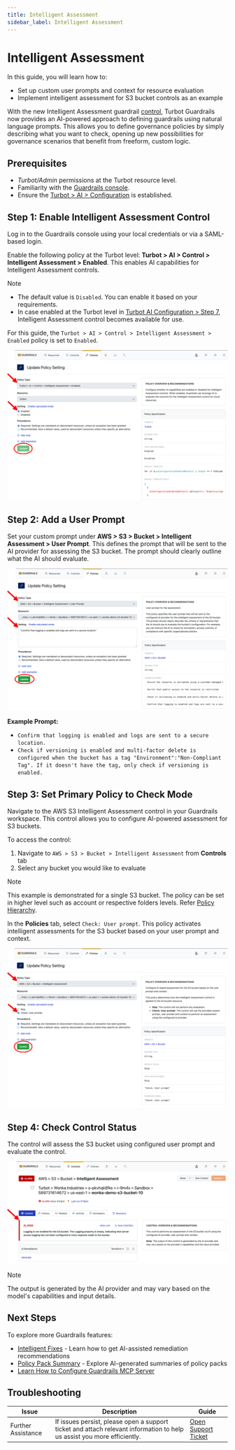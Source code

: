 ```yaml
---
title: Intelligent Assessment
sidebar_label: Intelligent Assessment
---
```


# Intelligent Assessment

In this guide, you will learn how to:

- Set up custom user prompts and context for resource evaluation
- Implement intelligent assessment for S3 bucket controls as an example

With the new Intelligent Assessment guardrail [control](/guardrails/docs/reference/glossary#control), Turbot Guardrails now provides an AI-powered approach to defining guardrails using natural language prompts. This allows you to define governance policies by simply describing what you want to check, opening up new possibilities for governance scenarios that benefit from freeform, custom logic.

## Prerequisites

- *Turbot/Admin* permissions at the Turbot resource level.
- Familiarity with the [Guardrails console](https://turbot.com/guardrails/docs/getting-started/).
- Ensure the [Turbot > AI > Configuration](/guardrails/docs/guides/using-guardrails/ai/ai-configuration) is established.

## Step 1: Enable Intelligent Assessment Control

Log in to the Guardrails console using your local credentials or via a SAML-based login.

Enable the following policy at the Turbot level: **Turbot > AI > Control > Intelligent Assessment > Enabled**. This enables AI capabilities for Intelligent Assessment controls.

> [!NOTE]
> - The default value is `Disabled`. You can enable it based on your requirements.
> - In case enabled at the Turbot level in [Turbot AI Configuration > Step 7](/guardrails/docs/guides/using-guardrails/ai/ai-configuration#step-7-enable-configuration), Intelligent Assessment control becomes available for use.

For this guide, the `Turbot > AI > Control > Intelligent Assessment > Enabled` policy is set to `Enabled`.

![Enable Intelligent Assessment Control](./turbot-ai-intelligent-assessment-enabled.png)


## Step 2: Add a User Prompt

Set your custom prompt under **AWS > S3 > Bucket > Intelligent Assessment > User Prompt**. This defines the prompt that will be sent to the AI provider for assessing the S3 bucket. The prompt should clearly outline what the AI should evaluate.

![Set the User Prompt for S3 Bucket Assessment](./aws-s3-bucket-intelligent-assessment-user-prompt.png)

**Example Prompt:**

- `Confirm that logging is enabled and logs are sent to a secure location.`
- `Check if versioning is enabled and multi-factor delete is configured when the bucket has a tag "Environment":"Non-Compliant Tag". If it doesn't have the tag, only check if versioning is enabled.`

## Step 3: Set Primary Policy to Check Mode

Navigate to the AWS S3 Intelligent Assessment control in your Guardrails workspace. This control allows you to configure AI-powered assessment for S3 buckets.

To access the control:

1. Navigate to `AWS > S3 > Bucket > Intelligent Assessment` from **Controls** tab
2. Select any bucket you would like to evaluate

> [!NOTE]
> This example is demonstrated for a single S3 bucket. The policy can be set in higher level such as account or respective folders levels. Refer [Policy Hierarchy](/guardrails/docs/concepts/policies/hierarchy#policy-hierarchy).


In the **Policies** tab, select `Check: User prompt`. This policy activates intelligent assessments for the S3 bucket based on your user prompt and context.

![Set the Intelligent Assessment Policy for S3 Bucket](./aws-s3-intelligent-assessment-check.png)

## Step 4: Check Control Status

The control will assess the S3 bucket using configured user prompt and evaluate the control.

![Example Output from S3 Bucket Intelligent Assessment](./aws-s3-bucket-intelligent-assessment-response.png)


> [!NOTE]
> The output is generated by the AI provider and may vary based on the model's capabilities and input details.

## Next Steps

To explore more Guardrails features:

- [Intelligent Fixes](/guardrails/docs/guides/using-guardrails/ai/intelligent-fixes) - Learn how to get AI-assisted remediation recommendations
- [Policy Pack Summary](/guardrails/docs/guides/using-guardrails/ai/policy-pack-summary) - Explore AI-generated summaries of policy packs
- [Learn How to Configure Guardrails MCP Server](/guardrails/docs/guides/using-guardrails/ai/install-mcp)

## Troubleshooting

| Issue                  | Description                                                                                                                   | Guide                                      |
|------------------------|-------------------------------------------------------------------------------------------------------------------------------|--------------------------------------------|
| Further Assistance     | If issues persist, please open a support ticket and attach relevant information to help us assist you more efficiently.       | [Open Support Ticket](https://support.turbot.com) |
